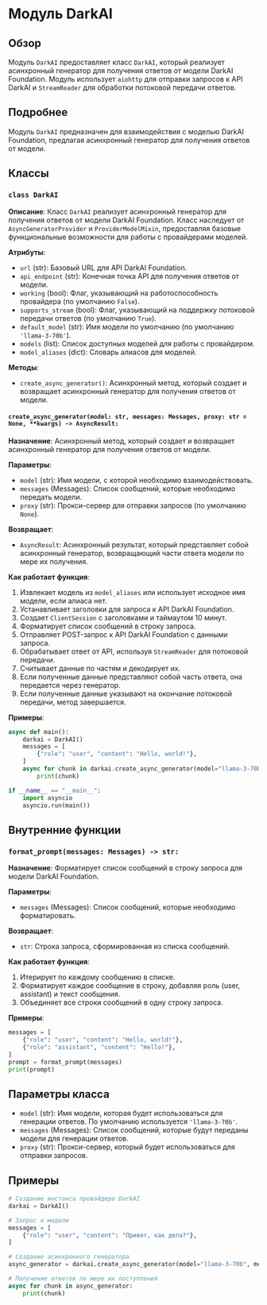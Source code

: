 # Модуль DarkAI

## Обзор

Модуль `DarkAI` предоставляет класс `DarkAI`, который реализует асинхронный генератор для получения ответов от модели DarkAI Foundation. Модуль использует `aiohttp` для отправки запросов к API DarkAI и `StreamReader` для обработки потоковой передачи ответов.

## Подробнее

Модуль `DarkAI` предназначен для взаимодействия с моделью DarkAI Foundation, предлагая асинхронный генератор для получения ответов от модели. 

## Классы

### `class DarkAI`

**Описание**: Класс `DarkAI` реализует асинхронный генератор для получения ответов от модели DarkAI Foundation. Класс наследует от `AsyncGeneratorProvider` и `ProviderModelMixin`, предоставляя базовые функциональные возможности для работы с провайдерами моделей.

**Атрибуты**:

- `url` (str): Базовый URL для API DarkAI Foundation.
- `api_endpoint` (str): Конечная точка API для получения ответов от модели.
- `working` (bool): Флаг, указывающий на работоспособность провайдера (по умолчанию `False`).
- `supports_stream` (bool): Флаг, указывающий на поддержку потоковой передачи ответов (по умолчанию `True`).
- `default_model` (str): Имя модели по умолчанию (по умолчанию `'llama-3-70b'`).
- `models` (list): Список доступных моделей для работы с провайдером.
- `model_aliases` (dict): Словарь алиасов для моделей.

**Методы**:

- `create_async_generator()`: Асинхронный метод, который создает и возвращает асинхронный генератор для получения ответов от модели.

#### `create_async_generator(model: str, messages: Messages, proxy: str = None, **kwargs) -> AsyncResult:`

**Назначение**:  Асинхронный метод, который создает и возвращает асинхронный генератор для получения ответов от модели.

**Параметры**:

- `model` (str): Имя модели, с которой необходимо взаимодействовать.
- `messages` (Messages): Список сообщений, которые необходимо передать модели.
- `proxy` (str):  Прокси-сервер для отправки запросов (по умолчанию `None`).

**Возвращает**:

- `AsyncResult`: Асинхронный результат, который представляет собой асинхронный генератор, возвращающий части ответа модели по мере их получения.

**Как работает функция**:

1.  Извлекает модель из `model_aliases` или использует исходное имя модели, если алиаса нет.
2.  Устанавливает заголовки для запроса к API DarkAI Foundation.
3.  Создает `ClientSession` с заголовками и таймаутом 10 минут.
4.  Форматирует список сообщений в строку запроса.
5.  Отправляет POST-запрос к API DarkAI Foundation с данными запроса.
6.  Обрабатывает ответ от API, используя `StreamReader` для потоковой передачи.
7.  Считывает данные по частям и декодирует их.
8.  Если полученные данные представляют собой часть ответа, она передается через генератор.
9.  Если полученные данные указывают на окончание потоковой передачи, метод завершается.

**Примеры**:

```python
async def main():
    darkai = DarkAI()
    messages = [
        {"role": "user", "content": "Hello, world!"},
    ]
    async for chunk in darkai.create_async_generator(model="llama-3-70b", messages=messages):
        print(chunk)

if __name__ == "__main__":
    import asyncio
    asyncio.run(main())
```

## Внутренние функции

### `format_prompt(messages: Messages) -> str:`

**Назначение**:  Форматирует список сообщений в строку запроса для модели DarkAI Foundation.

**Параметры**:

- `messages` (Messages): Список сообщений, которые необходимо форматировать.

**Возвращает**:

- `str`: Строка запроса, сформированная из списка сообщений.

**Как работает функция**:

1.  Итерирует по каждому сообщению в списке.
2.  Форматирует каждое сообщение в строку, добавляя роль (user, assistant) и текст сообщения.
3.  Объединяет все строки сообщений в одну строку запроса.

**Примеры**:

```python
messages = [
    {"role": "user", "content": "Hello, world!"},
    {"role": "assistant", "content": "Hello!"},
]
prompt = format_prompt(messages)
print(prompt)
```

## Параметры класса

- `model` (str): Имя модели, которая будет использоваться для генерации ответов. По умолчанию используется `'llama-3-70b'`.
- `messages` (Messages): Список сообщений, которые будут переданы модели для генерации ответов.
- `proxy` (str): Прокси-сервер, который будет использоваться для отправки запросов.

## Примеры

```python
# Создание инстанса провайдера DarkAI
darkai = DarkAI()

# Запрос к модели
messages = [
    {"role": "user", "content": "Привет, как дела?"},
]

# Создание асинхронного генератора
async_generator = darkai.create_async_generator(model="llama-3-70b", messages=messages)

# Получение ответов по мере их поступления
async for chunk in async_generator:
    print(chunk)
```